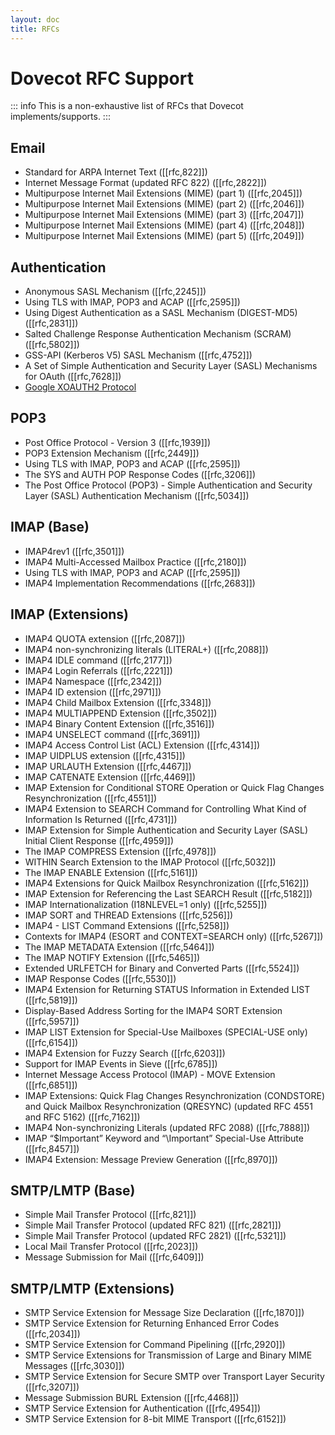```yaml
---
layout: doc
title: RFCs
---
```


# Dovecot RFC Support

::: info
This is a non-exhaustive list of RFCs that Dovecot implements/supports.
:::

## Email

- Standard for ARPA Internet Text ([[rfc,822]])
- Internet Message Format (updated RFC 822) ([[rfc,2822]])
- Multipurpose Internet Mail Extensions (MIME) (part 1) ([[rfc,2045]])
- Multipurpose Internet Mail Extensions (MIME) (part 2) ([[rfc,2046]])
- Multipurpose Internet Mail Extensions (MIME) (part 3) ([[rfc,2047]])
- Multipurpose Internet Mail Extensions (MIME) (part 4) ([[rfc,2048]])
- Multipurpose Internet Mail Extensions (MIME) (part 5) ([[rfc,2049]])

## Authentication

- Anonymous SASL Mechanism ([[rfc,2245]])
- Using TLS with IMAP, POP3 and ACAP ([[rfc,2595]])
- Using Digest Authentication as a SASL Mechanism (DIGEST-MD5) ([[rfc,2831]])
- Salted Challenge Response Authentication Mechanism (SCRAM) ([[rfc,5802]])
- GSS-API (Kerberos V5) SASL Mechanism ([[rfc,4752]])
- A Set of Simple Authentication and Security Layer (SASL) Mechanisms for
  OAuth ([[rfc,7628]])
- [Google XOAUTH2 Protocol](https://developers.google.com/gmail/xoauth2_protocol)

## POP3

- Post Office Protocol - Version 3 ([[rfc,1939]])
- POP3 Extension Mechanism ([[rfc,2449]])
- Using TLS with IMAP, POP3 and ACAP ([[rfc,2595]])
- The SYS and AUTH POP Response Codes ([[rfc,3206]])
- The Post Office Protocol (POP3) - Simple Authentication and Security
  Layer (SASL) Authentication Mechanism ([[rfc,5034]])

## IMAP (Base)

- IMAP4rev1 ([[rfc,3501]])
- IMAP4 Multi-Accessed Mailbox Practice ([[rfc,2180]])
- Using TLS with IMAP, POP3 and ACAP ([[rfc,2595]])
- IMAP4 Implementation Recommendations ([[rfc,2683]])

## IMAP (Extensions)

- IMAP4 QUOTA extension ([[rfc,2087]])
- IMAP4 non-synchronizing literals (LITERAL+) ([[rfc,2088]])
- IMAP4 IDLE command ([[rfc,2177]])
- IMAP4 Login Referrals ([[rfc,2221]])
- IMAP4 Namespace ([[rfc,2342]])
- IMAP4 ID extension ([[rfc,2971]])
- IMAP4 Child Mailbox Extension ([[rfc,3348]])
- IMAP4 MULTIAPPEND Extension ([[rfc,3502]])
- IMAP4 Binary Content Extension ([[rfc,3516]])
- IMAP4 UNSELECT command ([[rfc,3691]])
- IMAP4 Access Control List (ACL) Extension ([[rfc,4314]])
- IMAP UIDPLUS extension ([[rfc,4315]])
- IMAP URLAUTH Extension ([[rfc,4467]])
- IMAP CATENATE Extension ([[rfc,4469]])
- IMAP Extension for Conditional STORE Operation or Quick Flag Changes
  Resynchronization ([[rfc,4551]])
- IMAP4 Extension to SEARCH Command for Controlling What Kind of Information
  Is Returned ([[rfc,4731]])
- IMAP Extension for Simple Authentication and Security Layer (SASL) Initial
  Client Response ([[rfc,4959]])
- The IMAP COMPRESS Extension ([[rfc,4978]])
- WITHIN Search Extension to the IMAP Protocol ([[rfc,5032]])
- The IMAP ENABLE Extension ([[rfc,5161]])
- IMAP4 Extensions for Quick Mailbox Resynchronization ([[rfc,5162]])
- IMAP Extension for Referencing the Last SEARCH Result ([[rfc,5182]])
- IMAP Internationalization (I18NLEVEL=1 only) ([[rfc,5255]])
- IMAP SORT and THREAD Extensions ([[rfc,5256]])
- IMAP4 - LIST Command Extensions ([[rfc,5258]])
- Contexts for IMAP4 (ESORT and CONTEXT=SEARCH only) ([[rfc,5267]])
- The IMAP METADATA Extension ([[rfc,5464]])
- The IMAP NOTIFY Extension ([[rfc,5465]])
- Extended URLFETCH for Binary and Converted Parts ([[rfc,5524]])
- IMAP Response Codes ([[rfc,5530]])
- IMAP4 Extension for Returning STATUS Information in Extended LIST
  ([[rfc,5819]])
- Display-Based Address Sorting for the IMAP4 SORT Extension ([[rfc,5957]])
- IMAP LIST Extension for Special-Use Mailboxes (SPECIAL-USE only)
  ([[rfc,6154]])
- IMAP4 Extension for Fuzzy Search ([[rfc,6203]])
- Support for IMAP Events in Sieve ([[rfc,6785]])
- Internet Message Access Protocol (IMAP) - MOVE Extension ([[rfc,6851]])
- IMAP Extensions: Quick Flag Changes Resynchronization (CONDSTORE) and
  Quick Mailbox Resynchronization (QRESYNC) (updated RFC 4551 and RFC 5162)
  ([[rfc,7162]])
- IMAP4 Non-synchronizing Literals (updated RFC 2088) ([[rfc,7888]])
- IMAP “$Important” Keyword and “\\Important” Special-Use Attribute
  ([[rfc,8457]])
- IMAP4 Extension: Message Preview Generation ([[rfc,8970]])

## SMTP/LMTP (Base)

- Simple Mail Transfer Protocol ([[rfc,821]])
- Simple Mail Transfer Protocol (updated RFC 821) ([[rfc,2821]])
- Simple Mail Transfer Protocol (updated RFC 2821) ([[rfc,5321]])
- Local Mail Transfer Protocol ([[rfc,2023]])
- Message Submission for Mail ([[rfc,6409]])

## SMTP/LMTP (Extensions)

- SMTP Service Extension for Message Size Declaration ([[rfc,1870]])
- SMTP Service Extension for Returning Enhanced Error Codes ([[rfc,2034]])
- SMTP Service Extension for Command Pipelining ([[rfc,2920]])
- SMTP Service Extensions for Transmission of Large and Binary MIME Messages
  ([[rfc,3030]])
- SMTP Service Extension for Secure SMTP over Transport Layer Security
  ([[rfc,3207]])
- Message Submission BURL Extension ([[rfc,4468]])
- SMTP Service Extension for Authentication ([[rfc,4954]])
- SMTP Service Extension for 8-bit MIME Transport ([[rfc,6152]])
